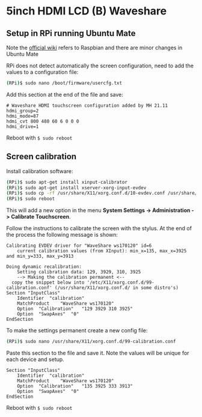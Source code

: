 # 5inch HDMI LCD (B) Waveshare

## Setup in RPi running Ubuntu Mate

Note the [official wiki](https://www.waveshare.com/wiki/5inch_HDMI_LCD_(B)?Amazon ) refers to Raspbian and there are minor changes in Ubuntu Mate

RPi does not detect automatically the screen configuration, need to add the values to a configuration file:

```bash
(RPi)$ sudo nano /boot/firmware/usercfg.txt
```

Add this section at the end of the file and save:

```
# Waveshare HDMI touchscreen configuration added by MH 21.11
hdmi_group=2
hdmi_mode=87
hdmi_cvt 800 480 60 6 0 0 0
hdmi_drive=1
```

Reboot with `$ sudo reboot`

## Screen calibration

Install calibration software:

```bash
(RPi)$ sudo apt-get install xinput-calibrator
(RPi)$ sudo apt-get install xserver-xorg-input-evdev
(RPi)$ sudo cp -rf /usr/share/X11/xorg.conf.d/10-evdev.conf /usr/share/X11/xorg.conf.d/45-evdev.conf
(RPi)$ sudo reboot
```

This will add a new option in the menu **System Settings -> Administration -> Calibrate Touchscreen**. 

Follow the instructions to calibrate the screen with the stylus. At the end of the process the following message is shown:   
```
Calibrating EVDEV driver for "WaveShare ws170120" id=6
	current calibration values (from XInput): min_x=135, max_x=3925 and min_y=333, max_y=3913

Doing dynamic recalibration:
	Setting calibration data: 129, 3929, 310, 3925
	--> Making the calibration permanent <--
  copy the snippet below into '/etc/X11/xorg.conf.d/99-calibration.conf' (/usr/share/X11/xorg.conf.d/ in some distro's)
Section "InputClass"
	Identifier	"calibration"
	MatchProduct	"WaveShare ws170120"
	Option	"Calibration"	"129 3929 310 3925"
	Option	"SwapAxes"	"0"
EndSection
```
To make the settings permanent create a new config file: 
```bash
(RPi)$ sudo nano /usr/share/X11/xorg.conf.d/99-calibration.conf
```
Paste this section to the file and save it. Note the values will be unique for each device and setup.
```
Section "InputClass"
	Identifier	"calibration"
	MatchProduct	"WaveShare ws170120"
	Option	"Calibration"	"135 3925 333 3913"
	Option	"SwapAxes"	"0"
EndSection
```

Reboot with `$ sudo reboot`
